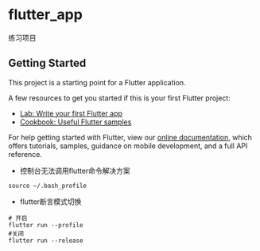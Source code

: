 # flutter_app

练习项目

## Getting Started

This project is a starting point for a Flutter application.

A few resources to get you started if this is your first Flutter project:

- [Lab: Write your first Flutter app](https://flutter.dev/docs/get-started/codelab)
- [Cookbook: Useful Flutter samples](https://flutter.dev/docs/cookbook)

For help getting started with Flutter, view our
[online documentation](https://flutter.dev/docs), which offers tutorials,
samples, guidance on mobile development, and a full API reference.

- 控制台无法调用flutter命令解决方案
```shell
source ~/.bash_profile
```
- flutter断言模式切换
```shell
# 开启
flutter run --profile
#关闭
flutter run --release
```
